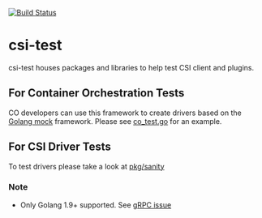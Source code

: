 [![Build Status](https://travis-ci.org/kubernetes-csi/csi-test.svg?branch=master)](https://travis-ci.org/kubernetes-csi/csi-test)
# csi-test
csi-test houses packages and libraries to help test CSI client and plugins.

## For Container Orchestration Tests
CO developers can use this framework to create drivers based on the
[Golang mock](https://github.com/golang/mock) framework. Please see
[co_test.go](test/co_test.go) for an example.

## For CSI Driver Tests
To test drivers please take a look at [pkg/sanity](https://github.com/kubernetes-csi/csi-test/tree/master/pkg/sanity)

### Note

* Only Golang 1.9+ supported. See [gRPC issue](https://github.com/grpc/grpc-go/issues/711#issuecomment-326626790)
